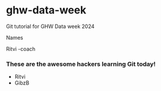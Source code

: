 # ghw-data-week

Git tutorial for GHW Data week 2024

Names

Ritvi -coach


### These are the awesome hackers learning Git today!

- Ritvi
- GibzB
